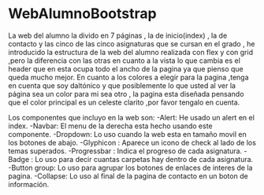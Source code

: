 # WebAlumnoBootstrap

La web del alumno la divido en 7 páginas , la de inicio(index) , la de contacto y las cinco de las cinco asignaturas 
que se cursan en el grado , he introducido la estructura de la web del alumno realizada con flex y con grid ,pero la
diferencia con las otras en cuanto a la vista lo que cambia es el header que en esta ocupa todo el ancho de la pagina 
ya que pienso que queda mucho mejor.
En cuanto a los colores a elegir para la pagina ,tenga en cuenta que soy daltónico y que posiblemente lo que usted 
al ver la página sea un color para mi sea otro , la pagina esta diseñada pensando que el color principal es un celeste
clarito ,por favor tengalo en cuenta.


Los componentes que incluyo en la web son:
-Alert: He usado un alert en el index.
-Navbar: El menu de la derecha esta hecho usando este componente.
-Dropdown: Lo uso cuando la web esta en tamaño movil en los botones de abajo.
-Glyphicon : Aparece un icono de check al lado de los temas superados.
-Progressbar : Indica el progreso de cada asignatura.
-Badge : Lo uso para decir cuantas carpetas hay dentro de cada asignatura.
-Button group: Lo uso para agrupar los botones de enlaces de interes de la pagina.
-Collapse: Lo uso al final de la pagina de contacto en un boton de información.